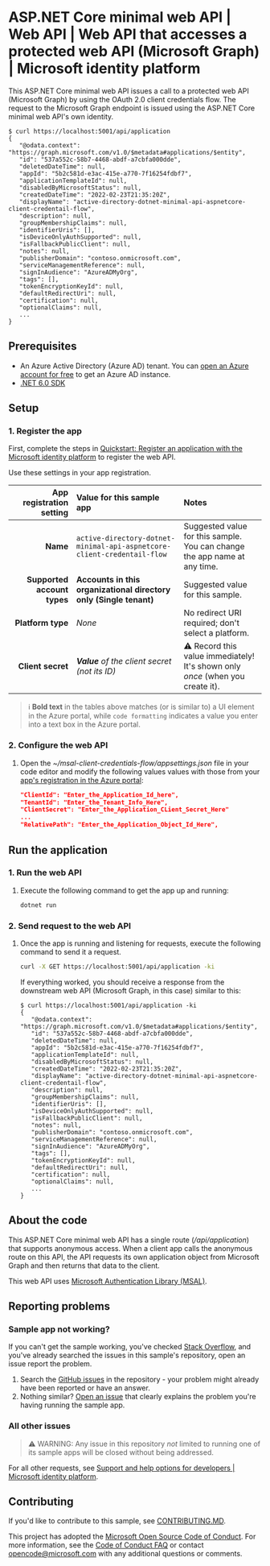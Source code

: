 <!-- Keeping yaml frontmatter commented out for now
---
# Metadata required by https://docs.microsoft.com/samples/browse/
# Metadata properties: https://review.docs.microsoft.com/help/contribute/samples/process/onboarding?branch=main#add-metadata-to-readme
languages:
- csharp
page_type: sample
name: "ASP.NET Core minimal web API that makes a request to the Graph API as itself"
description: "This ASP.NET Core minimal web API sample demonstrates how to issue a call to a protected API using the client credentials flow.  A request will be issued to Microsoft Graph using the application's own identity."
products:
- azure
- azure-active-directory
- ms-graph
urlFragment: ms-identity-docs-code-app-csharp-webapi
---
-->

<!-- SAMPLE ID: DOCS-CODE-009-->
# ASP.NET Core minimal web API | Web API | Web API that accesses a protected web API (Microsoft Graph) | Microsoft identity platform

<!-- Build badges here
![Build passing.](https://img.shields.io/badge/build-passing-brightgreen.svg) ![Code coverage.](https://img.shields.io/badge/coverage-100%25-brightgreen.svg) ![License.](https://img.shields.io/badge/license-MIT-green.svg)
-->

This ASP.NET Core minimal web API issues a call to a protected web API (Microsoft Graph) by using the OAuth 2.0 client credentials flow. The request to the Microsoft Graph endpoint is issued using the ASP.NET Core minimal web API's own identity.

```console
$ curl https://localhost:5001/api/application
{
   "@odata.context": "https://graph.microsoft.com/v1.0/$metadata#applications/$entity",
   "id": "537a552c-58b7-4468-abdf-a7cbfa000dde",
   "deletedDateTime": null,
   "appId": "5b2c581d-e3ac-415e-a770-7f16254fdbf7",
   "applicationTemplateId": null,
   "disabledByMicrosoftStatus": null,
   "createdDateTime": "2022-02-23T21:35:20Z",
   "displayName": "active-directory-dotnet-minimal-api-aspnetcore-client-credentail-flow",
   "description": null,
   "groupMembershipClaims": null,
   "identifierUris": [],
   "isDeviceOnlyAuthSupported": null,
   "isFallbackPublicClient": null,
   "notes": null,
   "publisherDomain": "contoso.onmicrosoft.com",
   "serviceManagementReference": null,
   "signInAudience": "AzureADMyOrg",
   "tags": [],
   "tokenEncryptionKeyId": null,
   "defaultRedirectUri": null,
   "certification": null,
   "optionalClaims": null,
   ...
}
```
## Prerequisites

- An Azure Active Directory (Azure AD) tenant. You can [open an Azure account for free](https://azure.microsoft.com/free) to get an Azure AD instance.
- [.NET 6.0 SDK](https://dotnet.microsoft.com/download/dotnet/6.0)

## Setup

### 1. Register the app

First, complete the steps in [Quickstart: Register an application with the Microsoft identity platform](https://docs.microsoft.com/azure/active-directory/develop/quickstart-register-app) to register the web API.

Use these settings in your app registration.

| App registration <br/> setting    | Value for this sample app                                                    | Notes                                                                                              |
|---------------------------------:|:------------------------------------------------------------------------------|:---------------------------------------------------------------------------------------------------|
| **Name**                          | `active-directory-dotnet-minimal-api-aspnetcore-client-credentail-flow`      | Suggested value for this sample. <br/> You can change the app name at any time.                    |
| **Supported account types**       | **Accounts in this organizational directory only (Single tenant)**           | Suggested value for this sample.                                                                   |
| **Platform type**                 | _None_                                                                       | No redirect URI required; don't select a platform.                                                                    |
| **Client secret**                 | _**Value** of the client secret (not its ID)_                                | :warning: Record this value immediately! <br/> It's shown only _once_ (when you create it).        |

> :information_source: **Bold text** in the tables above matches (or is similar to) a UI element in the Azure portal, while `code formatting` indicates a value you enter into a text box in the Azure portal.

### 2. Configure the web API

1. Open the _~/msal-client-credentials-flow/appsettings.json_ file in your code editor and modify the following values values with those from your [app's registration in the Azure portal](https://docs.microsoft.com/azure/active-directory/develop/quickstart-register-app#register-an-application):

   ```json
   "ClientId": "Enter_the_Application_Id_here",
   "TenantId": "Enter_the_Tenant_Info_Here",
   "ClientSecret": "Enter_the_Application_CLient_Secret_Here"
   ...
   "RelativePath": "Enter_the_Application_Object_Id_Here",
   ```

## Run the application

### 1. Run the web API

1. Execute the following command to get the app up and running:

   ```bash
   dotnet run
   ```

### 2. Send request to the web API

1. Once the app is running and listening for requests, execute the following command to send it a request.

   ```bash
   curl -X GET https://localhost:5001/api/application -ki
   ```

   If everything worked, you should receive a response from the downstream web API (Microsoft Graph, in this case) similar to this:

   ```console
   $ curl https://localhost:5001/api/application -ki
   {
      "@odata.context": "https://graph.microsoft.com/v1.0/$metadata#applications/$entity",
      "id": "537a552c-58b7-4468-abdf-a7cbfa000dde",
      "deletedDateTime": null,
      "appId": "5b2c581d-e3ac-415e-a770-7f16254fdbf7",
      "applicationTemplateId": null,
      "disabledByMicrosoftStatus": null,
      "createdDateTime": "2022-02-23T21:35:20Z",
      "displayName": "active-directory-dotnet-minimal-api-aspnetcore-client-credentail-flow",
      "description": null,
      "groupMembershipClaims": null,
      "identifierUris": [],
      "isDeviceOnlyAuthSupported": null,
      "isFallbackPublicClient": null,
      "notes": null,
      "publisherDomain": "contoso.onmicrosoft.com",
      "serviceManagementReference": null,
      "signInAudience": "AzureADMyOrg",
      "tags": [],
      "tokenEncryptionKeyId": null,
      "defaultRedirectUri": null,
      "certification": null,
      "optionalClaims": null,
      ...
   }
   ```

## About the code

This ASP.NET Core minimal web API has a single route (_/api/application_) that supports anonymous access.  When a client app calls the anonymous route on this API, the API requests its own application object from Microsoft Graph and then returns that data to the client.

This web API uses [Microsoft Authentication Library (MSAL)](https://github.com/AzureAD/microsoft-authentication-library-for-dotnet).

## Reporting problems

### Sample app not working?

If you can't get the sample working, you've checked [Stack Overflow](http://stackoverflow.com/questions/tagged/msal), and you've already searched the issues in this sample's repository, open an issue report the problem.

1. Search the [GitHub issues](../../issues) in the repository - your problem might already have been reported or have an answer.
1. Nothing similar? [Open an issue](../../issues/new) that clearly explains the problem you're having running the sample app.

### All other issues

> :warning: WARNING: Any issue in this repository _not_ limited to running one of its sample apps will be closed without being addressed.

For all other requests, see [Support and help options for developers | Microsoft identity platform](https://docs.microsoft.com/azure/active-directory/develop/developer-support-help-options).

## Contributing

If you'd like to contribute to this sample, see [CONTRIBUTING.MD](/CONTRIBUTING.md).

This project has adopted the [Microsoft Open Source Code of Conduct](https://opensource.microsoft.com/codeofconduct/). For more information, see the [Code of Conduct FAQ](https://opensource.microsoft.com/codeofconduct/faq/) or contact [opencode@microsoft.com](mailto:opencode@microsoft.com) with any additional questions or comments.

